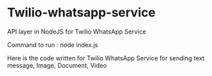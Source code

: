# Twilio-whatsapp-service
API layer in NodeJS for Twilio WhatsApp Service

Command to run : node index.js

Here is the code written for Twilio WhatsApp Service for sending text message, Image, Document, Video

